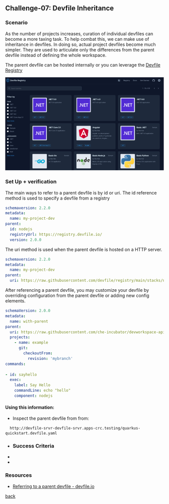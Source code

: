 ## Challenge-07: Devfile Inheritance

### Scenario

As the number of projects increases, curation of individual devfiles can become a more taxing task.  To help combat this, we can make use of inheritance in devfiles.  In doing so, actual project devfiles become much simpler.  They are used to articulate only the differences from the parent devfile instead of defining the whole workspace.

The parent devfile can be hosted internally or you can leverage the [Devfile Registry](https://registry.devfile.io/viewer)

![ ](.img/devfile_registry.png)

### Set Up + verification

The main ways to refer to a parent devfile is by id or uri.  The id reference method is used to specify a devfile from a registry

```yaml
schemaversion: 2.2.0
metadata:  
  name: my-project-dev
parent:  
  id: nodejs  
  registryUrl: https://registry.devfile.io/  
  version: 2.0.0
```

The uri method is used when the parent devfile is hosted on a HTTP server.

```yaml
schemaversion: 2.2.0
metadata:  
  name: my-project-dev
parent:  
  uri: https://raw.githubusercontent.com/devfile/registry/main/stacks/nodejs/devfile.yaml
```

After referencing a parent devfile, you may customize your devfile by overriding configuration from the parent devfile or adding new config elements.

```yaml
schemaVersion: 2.0.0
metadata:
  name: with-parent
parent:
  uri: https://raw.githubusercontent.com/che-incubator/devworkspace-api/proposal-25-variant-1-define-stacks/devfile-support/samples/nodejs-stack.devfile.yaml
  projects:
    - name: example
      git:
        checkoutFrom:
          revision: 'mybranch'
commands:

- id: sayhello
  exec:
    label: Say Hello
    commandLine: echo "hello"
    component: nodejs
```

#### Using this information:

* Inspect the parent devfile from  from:

```http
  http://devfile-srvr-devfile-srvr.apps-crc.testing/quarkus-quickstart.devfile.yaml
```

* ### Success Criteria

* 

* 

### Resources

* [Referring to a parent devfile - devfile.io](https://devfile.io/docs/2.3.0/referring-to-a-parent-devfile)

[back](../README.md)
